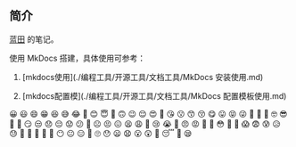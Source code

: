 ##  简介 

[蓝田](http://note.sunfeilong.com/) 的笔记。



使用 MkDocs 搭建，具体使用可参考：

1. [mkdocs使用](./编程工具/开源工具/文档工具/MkDocs 安装使用.md)

2. [mkdocs配置模](./编程工具/开源工具/文档工具/MkDocs 配置模板使用.md)

😀 😃 😄 😁 😆 😅 😂 🤣 😊 😇 🙂 🙃 😉 😌 😍 🥰 😘 😗 😙 😚 😋 😛 😝 😜 🤪 🤨 🧐 🤓 😎 🤩 🥳 😏 😒 😞 😔 😟 😕 🙁 ☹️ 😣 😖 😫 😩 🥺 😢 😭 😤 😠 😡 🤬 🤯 😳 🥵 🥶 😱 😨 😰 😥 😓 🤗 🤔 🤭 🤫 🤥 😶 😐 😑 😬 🙄 😯 😦 😧 😮 😲 🥱 😴 🤤 😪 
